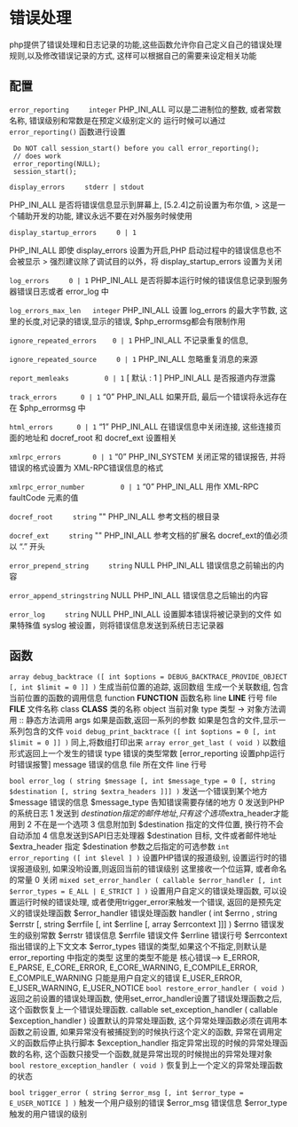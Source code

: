 # 错误处理

php提供了错误处理和日志记录的功能,这些函数允许你自己定义自己的错误处理规则,以及修改错误记录的方式, 这样可以根据自己的需要来设定相关功能

## 配置

`error_reporting     integer` PHP_INI_ALL 可以是二进制位的整数, 或者常数名称, 错误级别和常数是在预定义级别定义的 运行时候可以通过 `error_reporting()` 函数进行设置

```
 Do NOT call session_start() before you call error_reporting();
 // does work
 error_reporting(NULL);
 session_start();
```

`display_errors     stderr | stdout`

PHP_INI_ALL 是否将错误信息显示到屏幕上, [5.2.4]之前设置为布尔值, > 这是一个辅助开发的功能, 建议永远不要在对外服务时候使用

`display_startup_errors     0 | 1`

PHP_INI_ALL 即使 display_errors 设置为开启,PHP 启动过程中的错误信息也不会被显示 > 强烈建议除了调试目的以外，将 display_startup_errors 设置为关闭

`log_errors     0 | 1` PHP_INI_ALL 是否将脚本运行时候的错误信息记录到服务器错误日志或者 error_log 中

`log_errors_max_len   integer` PHP_INI_ALL 设置 log_errors 的最大字节数, 这里的长度,对记录的错误,显示的错误, $php_errormsg都会有限制作用

`ignore_repeated_errors    0 | 1` PHP_INI_ALL 不记录重复的信息,

`ignore_repeated_source     0 | 1` PHP_INI_ALL 忽略重复消息的来源

`report_memleaks         0 | 1` [ 默认 : 1 ] PHP_INI_ALL 是否报道内存泄露

`track_errors      0 | 1` “0” PHP_INI_ALL 如果开启, 最后一个错误将永远存在在 $php_errormsg 中

`html_errors      0 | 1` “1” PHP_INI_ALL 在错误信息中关闭连接, 这些连接页面的地址和 docref_root 和 docref_ext 设置相关

`xmlrpc_errors        0 | 1` “0”
PHP_INI_SYSTEM 关闭正常的错误报告, 并将错误的格式设置为 XML-RPC错误信息的格式

`xmlrpc_error_number         0 | 1` “0” PHP_INI_ALL 用作 XML-RPC faultCode 元素的值

`docref_root     string` ""
PHP_INI_ALL 参考文档的根目录

`docref_ext     string` "" PHP_INI_ALL 参考文档的扩展名 docref_ext的值必须以 “.” 开头

`error_prepend_string     string` NULL
PHP_INI_ALL 错误信息之前输出的内容

`error_append_stringstring` NULL
PHP_INI_ALL 错误信息之后输出的内容

`error_log     string` NULL PHP_INI_ALL 设置脚本错误将被记录到的文件 如果特殊值 syslog 被设置，则将错误信息发送到系统日志记录器

## 函数

`array debug_backtrace ([ int $options = DEBUG_BACKTRACE_PROVIDE_OBJECT [, int $limit = 0 ]] )` 生成当前位置的追踪, 返回数组 生成一个关联数组, 包含当前位置的函数的调用信息
function __FUNCTION__ 函数名称 line __LINE__ 行号 file __FILE__ 文件名称 class __CLASS__ 类的名称 object 当前对象 type 类型 -> 对象方法调用 :: 静态方法调用 args
如果是函数,返回一系列的参数 如果是包含的文件,显示一系列包含的文件 `void debug_print_backtrace ([ int $options = 0 [, int $limit = 0 ]] )`
同上,将数组打印出来 `array error_get_last ( void )` 以数组形式返回上一个发生的错误 type 错误的类型常数 [error_reporting 设置php运行时错误报警] message 错误的信息
file 所在文件 line 行号

`bool error_log ( string $message [, int $message_type = 0 [, string $destination [, string $extra_headers ]]] )` 发送一个错误到某个地方 $message 错误的信息
$message_type 告知错误需要存储的地方 0 发送到PHP的系统日志 1 发送到 *destination指定的邮件地址*,*只有这个选项*extra_header才能用到 2 不在是一个选项 3 信息附加到
$destination 指定的文件位置, 换行符不会自动添加 4 信息发送到SAPI日志处理器 $destination 目标, 文件或者邮件地址 $extra_header 指定 $destination
参数之后指定的可选参数 `int error_reporting ([ int $level ] )` 设置PHP错误的报道级别, 设置运行时的错误报道级别, 如果没哟设置,则返回当前的错误级别 这里接收一个位运算,
或者命名的常量 0 关闭 `mixed set_error_handler ( callable $error_handler [, int $error_types = E_ALL | E_STRICT ] )` 设置用户自定义的错误处理函数,
可以设置运行时候的错误处理, 或者使用trigger_error来触发一个错误, 返回的是预先定义的错误处理函数 $error_handler 错误处理函数 handler ( int $errno , string
$errstr [, string $errfile [, int $errline [, array $errcontext ]]] ) $errno 错误发生的级别常数 $errstr 错误信息 $errfile 错误文件 $errline 错误行号 $errcontext
指出错误的上下文文本 $error_types 错误的类型,如果这个不指定,则默认是error_reporting 中指定的类型 这里的类型不能是 核心错误–> E_ERROR, E_PARSE, E_CORE_ERROR,
E_CORE_WARNING, E_COMPILE_ERROR, E_COMPILE_WARNING 只能是用户自定义的错误 E_USER_ERROR, E_USER_WARNING, E_USER_NOTICE `bool restore_error_handler ( void )`
返回之前设置的错误处理函数, 使用set_error_handler设置了错误处理函数之后, 这个函数恢复上一个错误处理函数. callable set_exception_handler ( callable
$exception_handler ) 设置默认的异常处理函数, 这个异常处理函数必须在调用本函数之前设置, 如果异常没有被捕捉到的时候执行这个定义的函数, 异常在调用定义的函数后停止执行脚本
$exception_handler 指定异常出现的时候的异常处理函数的名称, 这个函数只接受一个函数,就是异常出现的时候抛出的异常处理对象 `bool restore_exception_handler ( void )`
恢复到上一个定义的异常处理函数的状态

`bool trigger_error ( string $error_msg [, int $error_type = E_USER_NOTICE ] )` 触发一个用户级别的错误 $error_msg 错误信息 $error_type 触发的用户错误的级别